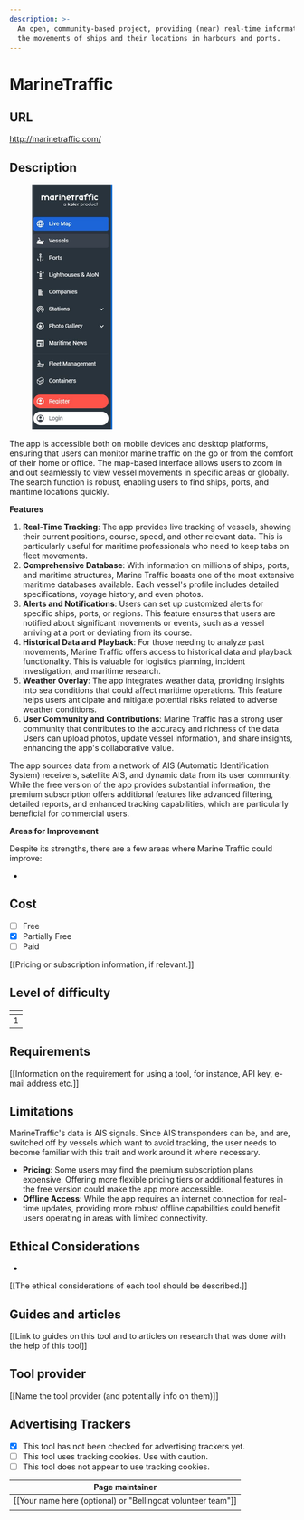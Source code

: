 ```yaml
---
description: >-
  An open, community-based project, providing (near) real-time information on
  the movements of ships and their locations in harbours and ports.
---
```


# MarineTraffic

## URL

http://marinetraffic.com/

## Description

<figure><img src=".gitbook/assets/MarineTrafficMenu.JPG" alt="" width="142"><figcaption></figcaption></figure>

&#x20;The app is accessible both on mobile devices and desktop platforms, ensuring that users can monitor marine traffic on the go or from the comfort of their home or office. The map-based interface  allows users to zoom in and out seamlessly to view vessel movements in specific areas or globally. The search function is robust, enabling users to find ships, ports, and maritime locations quickly.

**Features**

1. **Real-Time Tracking**: The app provides live tracking of vessels, showing their current positions, course, speed, and other relevant data. This is particularly useful for maritime professionals who need to keep tabs on fleet movements.
2. **Comprehensive Database**: With information on millions of ships, ports, and maritime structures, Marine Traffic boasts one of the most extensive maritime databases available. Each vessel's profile includes detailed specifications, voyage history, and even photos.
3. **Alerts and Notifications**: Users can set up customized alerts for specific ships, ports, or regions. This feature ensures that users are notified about significant movements or events, such as a vessel arriving at a port or deviating from its course.
4. **Historical Data and Playback**: For those needing to analyze past movements, Marine Traffic offers access to historical data and playback functionality. This is valuable for logistics planning, incident investigation, and maritime research.
5. **Weather Overlay**: The app integrates weather data, providing insights into sea conditions that could affect maritime operations. This feature helps users anticipate and mitigate potential risks related to adverse weather conditions.
6. **User Community and Contributions**: Marine Traffic has a strong user community that contributes to the accuracy and richness of the data. Users can upload photos, update vessel information, and share insights, enhancing the app's collaborative value.

The app sources data from a network of AIS (Automatic Identification System) receivers, satellite AIS, and dynamic data from its user community. While the free version of the app provides substantial information, the premium subscription offers additional features like advanced filtering, detailed reports, and enhanced tracking capabilities, which are particularly beneficial for commercial users.

**Areas for Improvement**

Despite its strengths, there are a few areas where Marine Traffic could improve:

*



## Cost

* [ ] Free
* [x] Partially Free
* [ ] Paid

\[\[Pricing or subscription information, if relevant.]]

## Level of difficulty

<table><thead><tr><th data-type="rating" data-max="5"></th></tr></thead><tbody><tr><td>1</td></tr></tbody></table>

## Requirements

\[\[Information on the requirement for using a tool, for instance, API key, e-mail address etc.]]

## Limitations

MarineTraffic's data is AIS signals. Since AIS transponders can be, and are, switched off by vessels which want to avoid tracking, the user needs to become familiar with this trait and work around it where necessary.

* **Pricing**: Some users may find the premium subscription plans expensive. Offering more flexible pricing tiers or additional features in the free version could make the app more accessible.
* **Offline Access**: While the app requires an internet connection for real-time updates, providing more robust offline capabilities could benefit users operating in areas with limited connectivity.

## Ethical Considerations

*

\[\[The ethical considerations of each tool should be described.]]

## Guides and articles

\[\[Link to guides on this tool and to articles on research that was done with the help of this tool]]

## Tool provider

\[\[Name the tool provider (and potentially info on them)]]

## Advertising Trackers

* [x] This tool has not been checked for advertising trackers yet.
* [ ] This tool uses tracking cookies. Use with caution.
* [ ] This tool does not appear to use tracking cookies.

| Page maintainer                                                |
| -------------------------------------------------------------- |
| \[\[Your name here (optional) or "Bellingcat volunteer team"]] |
|                                                                |
